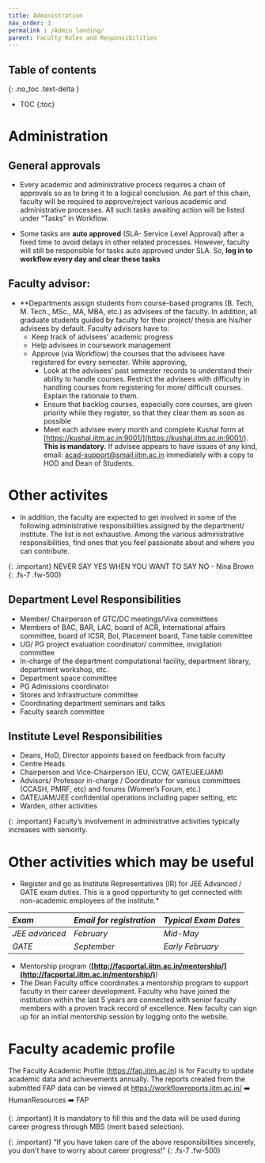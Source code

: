 ```yaml
---
title: Administration
nav_order: 3
permalink : /Admin_landing/
parent: Faculty Roles and Responsibilities
---
```


## Table of contents
{: .no_toc .text-delta } 
* TOC
{:toc}

# Administration

## General approvals

* Every academic and administrative process requires a chain of approvals so as to bring it to a logical conclusion. 
As part of this chain, faculty will be required to approve/reject various academic and administrative processes. 
All such tasks awaiting action will be listed under “Tasks” in Workflow. 

* Some tasks are **auto approved** (SLA- Service Level Approval) after a fixed time to avoid delays in other related processes.
However, faculty will still be responsible for tasks auto approved under SLA. So, **log in to workflow every day and clear these tasks**

## Faculty advisor:
* **Departments assign students from course-based programs (B. Tech, M. Tech., MSc., MA, MBA, etc.) as advisees of the faculty. In addition, all graduate students guided by faculty for their project/ thesis are his/her advisees by default. Faculty advisors have to:
    * Keep track of advisees’ academic progress 
    * Help advisees in coursework management 
    * Approve (via Workflow) the courses that the advisees have registered for every semester. While approving, 
      * Look at the advisees’ past semester records to understand their ability to handle courses. Restrict the advisees with difficulty in handling courses from registering for more/ difficult courses. Explain the rationale to them.
      * Ensure that backlog courses, especially core courses, are given priority while they register, so that they clear them as soon as possible
      * Meet each advisee every month and complete Kushal form at [https://kushal.iitm.ac.in:9001/](https://kushal.iitm.ac.in:9001/). **This is mandatory.** If advisee appears to have issues of any kind, email: [acad-support@smail.iitm.ac.in](mailto:acad-support@smail.iitm.ac.in) 
       immediately with a copy to HOD and Dean of Students.   
   

# Other activites

* In addition, the faculty are expected to get involved in some of the following administrative responsibilities assigned by the department/ institute. The list is not exhaustive.
Among the various administrative responsibilities, find ones that you feel passionate about and where you can contribute. 

{: .important}
NEVER SAY YES WHEN YOU WANT TO SAY NO - Nina Brown
{: .fs-7 .fw-500}


## Department Level Responsibilities
* Member/ Chairperson of GTC/DC meetings/Viva committees  
* Members of BAC, BAR, LAC, board of ACR, International affairs committee, board of ICSR, BoI, Placement board, Time table committee  
* UG/ PG project evaluation coordinator/ committee, invigilation committee  
* In-charge of the department computational facility, department library, department workshop, etc.   
* Department space committee  
* PG Admissions coordinator  
* Stores and Infrastructure committee  
* Coordinating department seminars and talks  
* Faculty search committee 

## Institute Level Responsibilities

* Deans, HoD, Director appoints based on feedback from faculty  
* Centre Heads  
* Chairperson and Vice-Chairperson (EU, CCW, GATE/JEE/JAM)  
* Advisors/ Professor in-charge / Coordinator for various committees (CCASH, PMRF, etc) and forums (Women’s Forum, etc.)  
* GATE/JAM/JEE confidential operations including paper setting, etc  
* Warden, other activities

{: .important}
Faculty’s involvement in administrative activities typically increases with seniority. 

# Other activities which may be useful
* Register and go as Institute Representatives (IR) for JEE Advanced / GATE exam duties. This is a good opportunity to get connected with non-academic employees of the institute.* 

| *Exam* | *Email for registration* | *Typical Exam Dates* |
| :---- | :---- | :---- |
| *JEE advanced* | *February* | *Mid-May* |
| *GATE* | *September* | *Early February* |

* Mentorship program (**[http://facportal.iitm.ac.in/mentorship/](http://facportal.iitm.ac.in/mentorship/)**)
* The Dean Faculty office coordinates a mentorship program to support faculty in their career development. Faculty who have joined the institution within the last 5 years are connected with senior faculty members with a proven track record of excellence. New faculty can sign up for an initial mentorship session by logging onto the website.   
   	  
# Faculty academic profile 

The Faculty Academic Profile (https://fap.iitm.ac.in) is for Faculty to update academic data and achievements annually. 
The reports created from the submitted FAP data can be viewed at https://workflowreports.iitm.ac.in/ :arrow_right: HumanResources :arrow_right: FAP

{: .important}
It is mandatory to fill this and the data will be used during career progress through MBS (merit based selection).

{: .important}
“If you have taken care of the above responsibilities sincerely, you don't have to worry about career progress!”
{: .fs-7 .fw-500}
